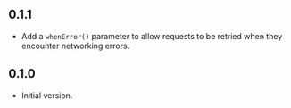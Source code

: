 ## 0.1.1

* Add a `whenError()` parameter to allow requests to be retried when they
  encounter networking errors.

## 0.1.0

* Initial version.
